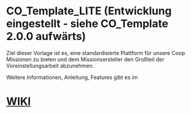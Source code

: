 # CO_Template_LITE (Entwicklung eingestellt - siehe CO_Template 2.0.0 aufwärts)

Ziel dieser Vorlage ist es, eine standardisierte Plattform für unsere Coop Missionen zu bieten und dem Missionsersteller den Großteil der Voreinstellungsarbeit abzunehmen.

Weitere Informationen, Anleitung, Features gibt es im
# [WIKI](https://github.com/gruppe-adler/CO_Template.VR/wiki)
